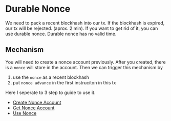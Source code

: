 # Durable Nonce

We need to pack a recent blockhash into our tx. If the blockhash is expired, our tx will be rejected. (aprox. 2 min).
If you want to get rid of it, you can use durable nonce. Durable nonce has no valid time.

## Mechanism

You will need to create a nonce account previously. After you created, there is a `nonce` will store in the account.
Then we can trigger this mechanism by

1. use the `nonce` as a recent blockhash
2. put `nonce advance` in the first instruciton in this tx

Here I seperate to 3 step to guide to use it.

* [Create Nonce Account](./create-nonce-account.md)
* [Get Nonce Account](./query-nonce.md)
* [Use Nonce](./use-nonce.md)